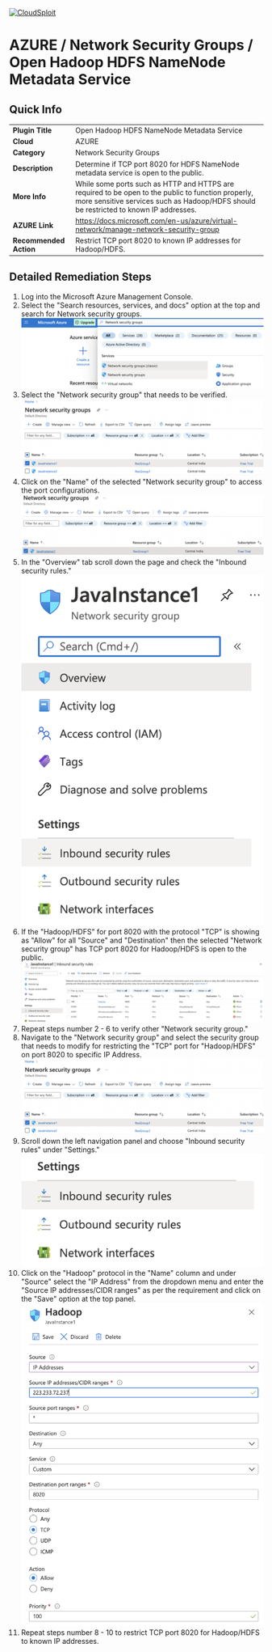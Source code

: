 [![CloudSploit](https://cloudsploit.com/img/logo-new-big-text-100.png "CloudSploit")](https://cloudsploit.com)

# AZURE / Network Security Groups / Open Hadoop HDFS NameNode Metadata Service

## Quick Info

| | |
|-|-|
| **Plugin Title** | Open Hadoop HDFS NameNode Metadata Service |
| **Cloud** | AZURE |
| **Category** | Network Security Groups |
| **Description** | Determine if TCP port 8020 for HDFS NameNode metadata service is open to the public. |
| **More Info** | While some ports such as HTTP and HTTPS are required to be open to the public to function properly, more sensitive services such as Hadoop/HDFS should be restricted to known IP addresses. |
| **AZURE Link** | https://docs.microsoft.com/en-us/azure/virtual-network/manage-network-security-group |
| **Recommended Action** | Restrict TCP port 8020 to known IP addresses for Hadoop/HDFS. |

## Detailed Remediation Steps
1. Log into the Microsoft Azure Management Console.
2. Select the "Search resources, services, and docs" option at the top and search for Network security groups. </br> <img src="/resources/azure/networksecuritygroups/open-hadoop-hdfs-namenode-metadata-service/step2.png"/>
3. Select the "Network security group" that needs to be verified. </br> <img src="/resources/azure/networksecuritygroups/open-hadoop-hdfs-namenode-metadata-service/step3.png"/>
4. Click on the "Name" of the selected "Network security group" to access the port configurations. </br> <img src="/resources/azure/networksecuritygroups/open-hadoop-hdfs-namenode-metadata-service/step4.png"/>
5. In the "Overview" tab scroll down the page and check the "Inbound security rules." </br> <img src="/resources/azure/networksecuritygroups/open-hadoop-hdfs-namenode-metadata-service/step5.png"/>
6. If the "Hadoop/HDFS" for port 8020 with the protocol "TCP" is showing as "Allow" for all "Source" and "Destination" then the selected  "Network security group" has TCP port 8020 for Hadoop/HDFS is open to the public. </br> <img src="/resources/azure/networksecuritygroups/open-hadoop-hdfs-namenode-metadata-service/step6.png"/>
7. Repeat steps number 2 - 6 to verify other "Network security group." </br>
8. Navigate to the "Network security group" and select the security group that needs to modify for restricting the "TCP" port for "Hadoop/HDFS" on port 8020 to specific IP Address.</br> <img src="/resources/azure/networksecuritygroups/open-hadoop-hdfs-namenode-metadata-service/step8.png"/>
9. Scroll down the left navigation panel and choose "Inbound security rules" under "Settings."</br> <img src="/resources/azure/networksecuritygroups/open-hadoop-hdfs-namenode-metadata-service/step9.png"/>
10.  Click on the "Hadoop" protocol in the "Name" column and under "Source" select the "IP Address" from the dropdown menu and enter the "Source IP addresses/CIDR ranges" as per the requirement and click on the "Save" option at the top panel. </br> <img src="/resources/azure/networksecuritygroups/open-hadoop-hdfs-namenode-metadata-service/step10.png"/>
11. Repeat steps number 8 - 10 to restrict TCP port 8020 for Hadoop/HDFS to known IP addresses.</br>
